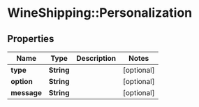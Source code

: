 # WineShipping::Personalization

## Properties
Name | Type | Description | Notes
------------ | ------------- | ------------- | -------------
**type** | **String** |  | [optional] 
**option** | **String** |  | [optional] 
**message** | **String** |  | [optional] 

